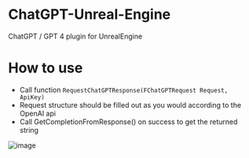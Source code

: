 # ChatGPT-Unreal-Engine
ChatGPT / GPT 4 plugin for UnrealEngine

# How to use
- Call function `RequestChatGPTResponse(FChatGPTRequest Request, ApiKey)`
- Request structure should be filled out as you would according to the OpenAI api
- Call GetCompletionFromResponse() on success to get the returned string

![image](https://user-images.githubusercontent.com/45898571/226530327-9ef72331-8d5e-483f-bc26-ddef7173c36f.png)
